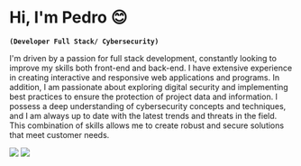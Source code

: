 # Hi, I'm Pedro 😊

**`(Developer Full Stack/ Cybersecurity)`**

I'm driven by a passion for full stack development, constantly looking to improve my skills both front-end and back-end. I have extensive experience in creating interactive and responsive web applications and programs. In addition, I am passionate about exploring digital security and implementing best practices to ensure the protection of project data and information. I possess a deep understanding of cybersecurity concepts and techniques, and I am always up to date with the latest trends and threats in the field. This combination of skills allows me to create robust and secure solutions that meet customer needs.

<p align="left">
    <a height="10" width="10" href="https://t.me/boloto1979"><img src="https://imagepng.org/wp-content/uploads/2017/11/telegram-icone-icon.png"></a>
    <a height="10" width="10" href="https://criarmeulink.com.br/u/1675193138"><img src="https://cdn-icons-png.flaticon.com/512/281/281769.png"></a>
</p>

